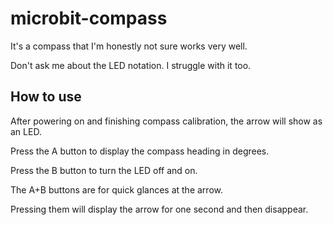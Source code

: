 # microbit-compass
It's a compass that I'm honestly not sure works very well.

Don't ask me about the LED notation. I struggle with it too.

## How to use
After powering on and finishing compass calibration, the arrow will show as an LED.

Press the A button to display the compass heading in degrees.

Press the B button to turn the LED off and on.

The A+B buttons are for quick glances at the arrow.

Pressing them will display the arrow for one second and then disappear.
